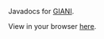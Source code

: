 Javadocs for [GIANI](https://github.com/djpbarry/Giani).

View in your browser [here](https://djpbarry.github.io/Giani_Javadocs).
